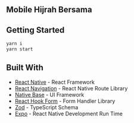 ## Mobile Hijrah Bersama

## Getting Started

```bash
yarn i
yarn start
```
## Built With
* [React Native](https://reactnative.dev/) - React Framework
* [React Navigation](https://reactnavigation.org/) - React Native Route Library
* [Native Base](https://nativebase.io/) - UI Framework
* [React Hook Form](https://react-hook-form.com/) - Form Handler Library
* [Zod](https://zod.dev/) - TypeScript Schema
* [Expo](https://docs.expo.dev/) - React Native Development Run Time




